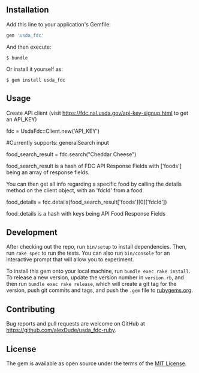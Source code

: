 ## Installation

Add this line to your application's Gemfile:

```ruby
gem 'usda_fdc'
```

And then execute:

    $ bundle

Or install it yourself as:

    $ gem install usda_fdc

## Usage

Create API client (visit https://fdc.nal.usda.gov/api-key-signup.html to get an API_KEY)


fdc = UsdaFdc::Client.new('API_KEY')

#Currently supports:
generalSearch input

food_search_result = fdc.search("Cheddar Cheese")

food_search_result is a hash of FDC API Response Fields with ['foods'] being an array of response fields.

You can then get all info regarding a specific food by calling the details method on the client object, with an 'fdcId' from a food.

food_details = fdc.details(food_search_result['foods'][0]['fdcId'])

food_details is a hash with keys being API Food Response Fields

## Development

After checking out the repo, run `bin/setup` to install dependencies. Then, run `rake spec` to run the tests. You can also run `bin/console` for an interactive prompt that will allow you to experiment.

To install this gem onto your local machine, run `bundle exec rake install`. To release a new version, update the version number in `version.rb`, and then run `bundle exec rake release`, which will create a git tag for the version, push git commits and tags, and push the `.gem` file to [rubygems.org](https://rubygems.org).

## Contributing

Bug reports and pull requests are welcome on GitHub at https://github.com/alexDude/usda_fdc-ruby.

## License

The gem is available as open source under the terms of the [MIT License](https://opensource.org/licenses/MIT).

